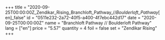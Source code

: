 +++
title = "2020-09-25T00:00:00Z_Zendikar_Rising_Branchloft_Pathway_//_Boulderloft_Pathway_[en]_false"
id = "0511e232-2a72-40f5-a400-4f7ebc442d17"
date = "2020-09-25T00:00:00Z"
name = "Branchloft Pathway // Boulderloft Pathway"
lang = ["en"]
price = "5.57"
quantity = 4
foil = false
set = "Zendikar Rising"
+++
